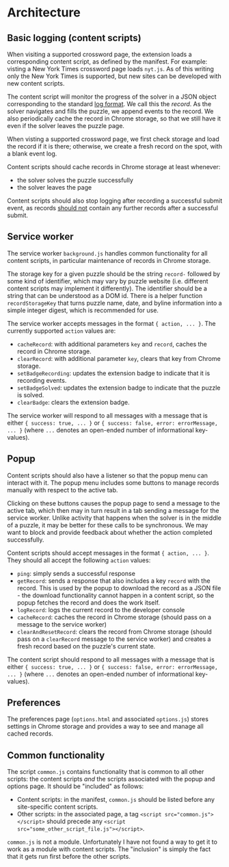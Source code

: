 # Architecture
## Basic logging (content scripts)

When visiting a supported crossword page, the extension loads a corresponding content script, as defined by the manifest. For example: visting a New York Times crossword page loads `nyt.js`. As of this writing only the New York Times is supported, but new sites can be developed with new content scripts.

The content script will monitor the progress of the solver in a JSON object corresponding to the standard [log format](../../doc/log-format.md). We call this the _record_. As the solver navigates and fills the puzzle, we append events to the record. We also periodically cache the record in Chrome storage, so that we still have it even if the solver leaves the puzzle page.

When visting a supported crossword page, we first check storage and load the record if it is there; otherwise, we create a fresh record on the spot, with a blank event log.

Content scripts should cache records in Chrome storage at least whenever:

- the solver solves the puzzle successfully
- the solver leaves the page

Content scripts should also stop logging after recording a successful submit event, as records [should not](../../doc/log-format.md) contain any further records after a successful submit.

## Service worker

The service worker `background.js` handles common functionality for all content scripts, in particular maintenance of records in Chrome storage.

The storage key for a given puzzle should be the string `record-` followed by some kind of identifier, which may vary by puzzle website (i.e. different content scripts may implement it differently). The identifier should be a string that can be understood as a DOM id. There is a helper function `recordStorageKey` that turns puzzle name, date, and byline information into a simple integer digest, which is recommended for use.

The service worker accepts messages in the format `{ action, ... }`. The currently supported `action` values are:

- `cacheRecord`: with additional parameters `key` and `record`, caches the record in Chrome storage.
- `clearRecord`: with additional parameter `key`, clears that key from Chrome storage.
- `setBadgeRecording`: updates the extension badge to indicate that it is recording events.
- `setBadgeSolved`: updates the extension badge to indicate that the puzzle is solved.
- `clearBadge`: clears the extension badge.

The service worker will respond to all messages with a message that is either `{ success: true, ... }` or `{ success: false, error: errorMessage, ... }` (where `...` denotes an open-ended number of informational key-values).

## Popup

Content scripts should also have a listener so that the popup menu can interact with it. The popup menu includes some buttons to manage records manually with respect to the active tab.

Clicking on these buttons causes the popup page to send a message to the active tab, which then may in turn result in a tab sending a message for the service worker. Unlike activity that happens when the solver is in the middle of a puzzle, it may be better for these calls to be synchronous. We may want to block and provide feedback about whether the action completed successfully.

Content scripts should accept messages in the format `{ action, ... }`. They should all accept the following `action` values:

- `ping`: simply sends a successful response
- `getRecord`: sends a response that also includes a key `record` with the record. This is used by the popup to download the record as a JSON file - the download functionality cannot happen in a content script, so the popup fetches the record and does the work itself.
- `logRecord`: logs the current record to the developer console
- `cacheRecord`: caches the record in Chrome storage (should pass on a message to the service worker)
- `clearAndResetRecord`: clears the record from Chrome storage (should pass on a `clearRecord` message to the service worker) and creates a fresh record based on the puzzle's current state.

The content script should respond to all messages with a message that is either `{ success: true, ... }` or `{ success: false, error: errorMessage, ... }` (where `...` denotes an open-ended number of informational key-values).

## Preferences

The preferences page (`options.html` and associated `options.js`) stores settings in Chrome storage and provides a way to see and manage all cached records.

## Common functionality

The script `common.js` contains functionality that is common to all other scripts: the content scripts _and_ the scripts associated with the popup and options page. It should be "included" as follows:

- Content scripts: in the manifest, `common.js` should be listed before any site-specific content scripts.
- Other scripts: in the associated page, a tag `<script src="common.js"></script>` should precede any `<script src="some_other_script_file.js"></script>`.

`common.js` is not a module. Unfortunately I have not found a way to get it to work as a module with content scripts. The "inclusion" is simply the fact that it gets run first before the other scripts.
